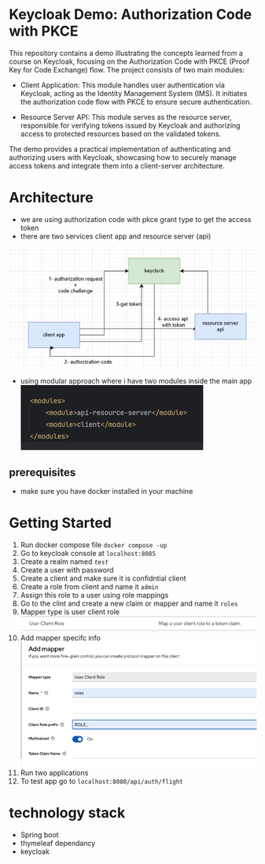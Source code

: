 
# Keycloak Demo: Authorization Code with PKCE
This repository contains a demo illustrating the concepts learned from a course on Keycloak, focusing on the Authorization Code with PKCE (Proof Key for Code Exchange) flow. The project consists of two main modules:

- Client Application: This module handles user authentication via Keycloak, acting as the Identity Management System (IMS). It initiates the authorization code flow with PKCE to ensure secure authentication.

- Resource Server API: This module serves as the resource server, responsible for verifying tokens issued by Keycloak and authorizing access to protected resources based on the validated tokens.

The demo provides a practical implementation of authenticating and authorizing users with Keycloak, showcasing how to securely manage access tokens and integrate them into a client-server architecture.

# Architecture 

- we are using authorization code with pkce grant type to get the access token
- there are two services client app and resource server (api)

![img.png](pictures/img10.png)

 - using modular approach where i have two modules inside the main app
![img_3.png](pictures/img_3.png)

## prerequisites

- make sure you have docker installed in your machine


# Getting Started

1. Run docker compose file `docker compose -up`
2. Go to keycloak console at `localhost:8085`
3. Create a realm named _`test`_
4. Create a user with password 
5. Create a client and make sure it is confidntial client
6. Create a role from client and name it `admin`
7. Assign this role to a user using role mappings
8. Go to the clint and create a new claim or mapper and name it `roles` 
9. Mapper type is user client role ![img.png](pictures/img.png)
10. Add mapper specifc info ![img_1.png](pictures/img_1.png)
11. Run two applications
12. To test app go to `localhost:8080/api/auth/flight`


# technology stack 
- Spring boot 
- thymeleaf dependancy
- keycloak




